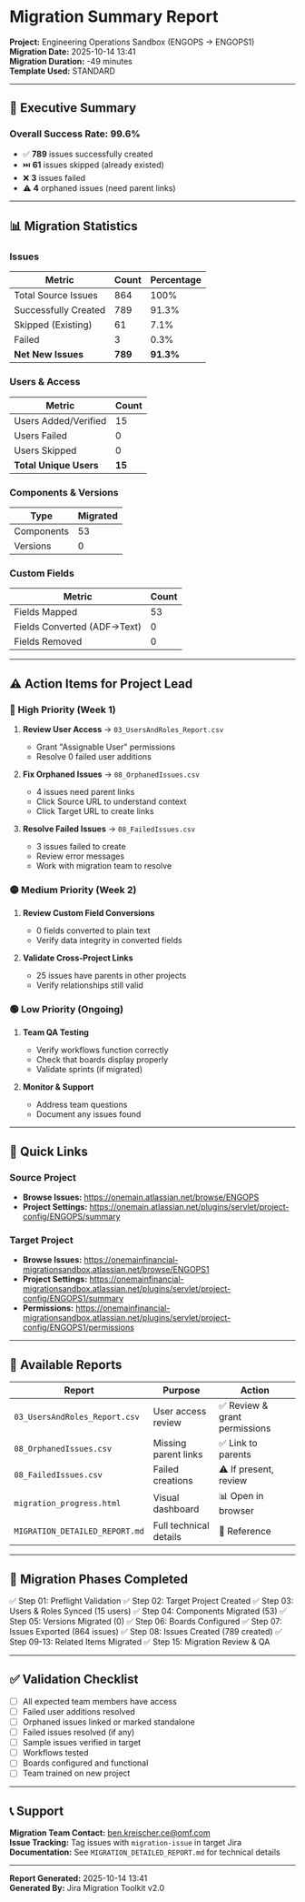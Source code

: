 # Migration Summary Report

**Project:** Engineering Operations Sandbox (ENGOPS → ENGOPS1)  
**Migration Date:** 2025-10-14 13:41  
**Migration Duration:** -49 minutes  
**Template Used:** STANDARD

---

## 🎯 Executive Summary

### Overall Success Rate: **99.6%**

- ✅ **789** issues successfully created
- ⏭️ **61** issues skipped (already existed)
- ❌ **3** issues failed
- ⚠️ **4** orphaned issues (need parent links)

---

## 📊 Migration Statistics

### Issues
| Metric | Count | Percentage |
|--------|-------|------------|
| Total Source Issues | 864 | 100% |
| Successfully Created | 789 | 91.3% |
| Skipped (Existing) | 61 | 7.1% |
| Failed | 3 | 0.3% |
| **Net New Issues** | **789** | **91.3%** |

### Users & Access
| Metric | Count |
|--------|-------|
| Users Added/Verified | 15 |
| Users Failed | 0 |
| Users Skipped | 0 |
| **Total Unique Users** | **15** |

### Components & Versions
| Type | Migrated |
|------|----------|
| Components | 53 |
| Versions | 0 |

### Custom Fields
| Metric | Count |
|--------|-------|
| Fields Mapped | 53 |
| Fields Converted (ADF→Text) | 0 |
| Fields Removed | 0 |

---

## ⚠️ Action Items for Project Lead

### 🔴 High Priority (Week 1)
1. **Review User Access** → `03_UsersAndRoles_Report.csv`
   - Grant "Assignable User" permissions
   - Resolve 0 failed user additions

2. **Fix Orphaned Issues** → `08_OrphanedIssues.csv`
   - 4 issues need parent links
   - Click Source URL to understand context
   - Click Target URL to create links

3. **Resolve Failed Issues** → `08_FailedIssues.csv`
   - 3 issues failed to create
   - Review error messages
   - Work with migration team to resolve

### 🟡 Medium Priority (Week 2)
1. **Review Custom Field Conversions**
   - 0 fields converted to plain text
   - Verify data integrity in converted fields

2. **Validate Cross-Project Links**
   - 25 issues have parents in other projects
   - Verify relationships still valid

### 🟢 Low Priority (Ongoing)
1. **Team QA Testing**
   - Verify workflows function correctly
   - Check that boards display properly
   - Validate sprints (if migrated)

2. **Monitor & Support**
   - Address team questions
   - Document any issues found

---

## 🔗 Quick Links

### Source Project
- **Browse Issues:** https://onemain.atlassian.net/browse/ENGOPS
- **Project Settings:** https://onemain.atlassian.net/plugins/servlet/project-config/ENGOPS/summary

### Target Project
- **Browse Issues:** https://onemainfinancial-migrationsandbox.atlassian.net/browse/ENGOPS1
- **Project Settings:** https://onemainfinancial-migrationsandbox.atlassian.net/plugins/servlet/project-config/ENGOPS1/summary
- **Permissions:** https://onemainfinancial-migrationsandbox.atlassian.net/plugins/servlet/project-config/ENGOPS1/permissions

---

## 📁 Available Reports

| Report | Purpose | Action |
|--------|---------|--------|
| `03_UsersAndRoles_Report.csv` | User access review | ✅ Review & grant permissions |
| `08_OrphanedIssues.csv` | Missing parent links | ✅ Link to parents |
| `08_FailedIssues.csv` | Failed creations | ⚠️ If present, review |
| `migration_progress.html` | Visual dashboard | 📊 Open in browser |
| `MIGRATION_DETAILED_REPORT.md` | Full technical details | 📖 Reference |

---

## 🎯 Migration Phases Completed

✅ Step 01: Preflight Validation
✅ Step 02: Target Project Created
✅ Step 03: Users & Roles Synced (15 users)
✅ Step 04: Components Migrated (53)
✅ Step 05: Versions Migrated (0)
✅ Step 06: Boards Configured
✅ Step 07: Issues Exported (864 issues)
✅ Step 08: Issues Created (789 created)
✅ Step 09-13: Related Items Migrated
✅ Step 15: Migration Review & QA

---

## ✅ Validation Checklist

- [ ] All expected team members have access
- [ ] Failed user additions resolved
- [ ] Orphaned issues linked or marked standalone
- [ ] Failed issues resolved (if any)
- [ ] Sample issues verified in target
- [ ] Workflows tested
- [ ] Boards configured and functional
- [ ] Team trained on new project

---

## 📞 Support

**Migration Team Contact:** ben.kreischer.ce@omf.com  
**Issue Tracking:** Tag issues with `migration-issue` in target Jira  
**Documentation:** See `MIGRATION_DETAILED_REPORT.md` for technical details

---

**Report Generated:** 2025-10-14 13:41  
**Generated By:** Jira Migration Toolkit v2.0


